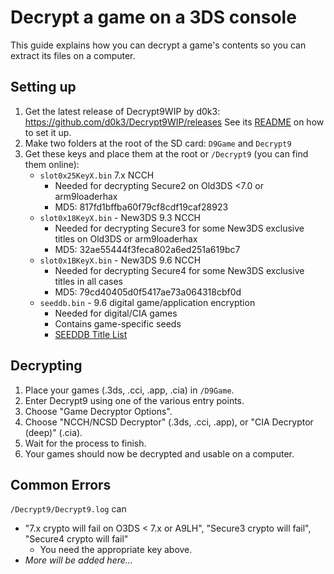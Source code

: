 # Decrypt a game on a 3DS console
This guide explains how you can decrypt a game's contents so you can extract its files on a computer.

## Setting up
1. Get the latest release of Decrypt9WIP by d0k3: https://github.com/d0k3/Decrypt9WIP/releases
   See its [README](https://github.com/d0k3/Decrypt9WIP#how-to-run-this--entry-points) on how to set it up.
2. Make two folders at the root of the SD card: `D9Game` and `Decrypt9`
3. Get these keys and place them at the root or `/Decrypt9` (you can find them online):
   - `slot0x25KeyX.bin` 7.x NCCH
      - Needed for decrypting Secure2 on Old3DS <7.0 or arm9loaderhax
      - MD5: 817fd1bffba60f79cf8cdf19caf28923
   - `slot0x18KeyX.bin` - New3DS 9.3 NCCH
      - Needed for decrypting Secure3 for some New3DS exclusive titles on Old3DS or arm9loaderhax
      - MD5: 32ae55444f3feca802a6ed251a619bc7
   - `slot0x1BKeyX.bin` - New3DS 9.6 NCCH
      - Needed for decrypting Secure4 for some New3DS exclusive titles in all cases
      - MD5: 79cd40405d0f5417ae73a064318cbf0d
   - `seeddb.bin` - 9.6 digital game/application encryption
      - Needed for digital/CIA games
      - Contains game-specific seeds
      - [SEEDDB Title List](http://pastebin.com/zNM8zYwa)

## Decrypting
1. Place your games (.3ds, .cci, .app, .cia) in `/D9Game`.
2. Enter Decrypt9 using one of the various entry points.
3. Choose "Game Decryptor Options".
4. Choose "NCCH/NCSD Decryptor" (.3ds, .cci, .app), or "CIA Decryptor (deep)" (.cia).
5. Wait for the process to finish.
6. Your games should now be decrypted and usable on a computer.

## Common Errors
`/Decrypt9/Decrypt9.log` can
- "7.x crypto will fail on O3DS < 7.x or A9LH", "Secure3 crypto will fail", "Secure4 crypto will fail"
   - You need the appropriate key above.
- *More will be added here...*